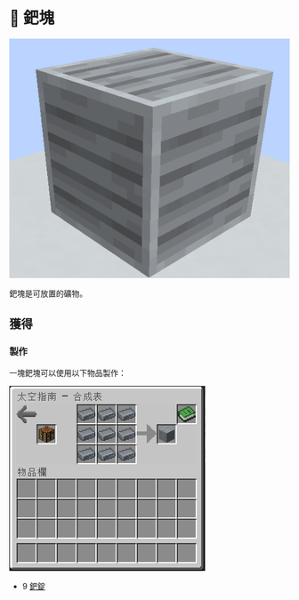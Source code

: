 # 💎 鈀塊

![](<../.gitbook/assets/image (231).png>)

鈀塊是可放置的礦物。

## 獲得

### 製作

一塊鈀塊可以使用以下物品製作：

![](<../.gitbook/assets/image (216).png>)

* 9 [鈀錠](palladium-ingot.md)

